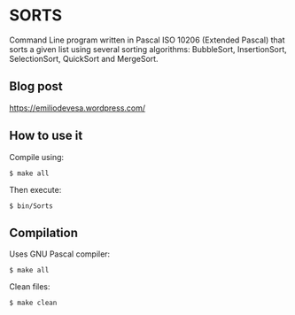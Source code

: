 # SORTS

Command Line program written in Pascal ISO 10206 (Extended Pascal) that sorts a given list using several sorting algorithms: BubbleSort, InsertionSort, SelectionSort, QuickSort and MergeSort.


## Blog post
https://emiliodevesa.wordpress.com/


## How to use it
Compile using:

	$ make all

Then execute:

	$ bin/Sorts


## Compilation
Uses GNU Pascal compiler:

	$ make all

Clean files:

	$ make clean
